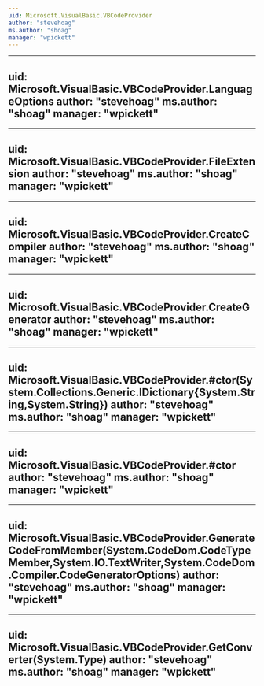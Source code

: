 ```yaml
---
uid: Microsoft.VisualBasic.VBCodeProvider
author: "stevehoag"
ms.author: "shoag"
manager: "wpickett"
---
```


---
uid: Microsoft.VisualBasic.VBCodeProvider.LanguageOptions
author: "stevehoag"
ms.author: "shoag"
manager: "wpickett"
---

---
uid: Microsoft.VisualBasic.VBCodeProvider.FileExtension
author: "stevehoag"
ms.author: "shoag"
manager: "wpickett"
---

---
uid: Microsoft.VisualBasic.VBCodeProvider.CreateCompiler
author: "stevehoag"
ms.author: "shoag"
manager: "wpickett"
---

---
uid: Microsoft.VisualBasic.VBCodeProvider.CreateGenerator
author: "stevehoag"
ms.author: "shoag"
manager: "wpickett"
---

---
uid: Microsoft.VisualBasic.VBCodeProvider.#ctor(System.Collections.Generic.IDictionary{System.String,System.String})
author: "stevehoag"
ms.author: "shoag"
manager: "wpickett"
---

---
uid: Microsoft.VisualBasic.VBCodeProvider.#ctor
author: "stevehoag"
ms.author: "shoag"
manager: "wpickett"
---

---
uid: Microsoft.VisualBasic.VBCodeProvider.GenerateCodeFromMember(System.CodeDom.CodeTypeMember,System.IO.TextWriter,System.CodeDom.Compiler.CodeGeneratorOptions)
author: "stevehoag"
ms.author: "shoag"
manager: "wpickett"
---

---
uid: Microsoft.VisualBasic.VBCodeProvider.GetConverter(System.Type)
author: "stevehoag"
ms.author: "shoag"
manager: "wpickett"
---
